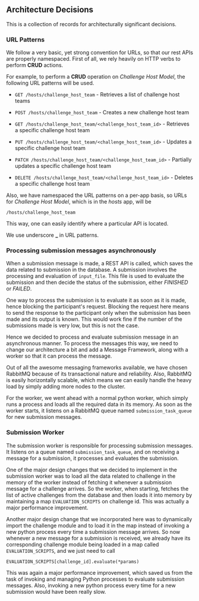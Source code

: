 ## Architecture Decisions

This is a collection of records for architecturally significant decisions.

### URL Patterns

We follow a very basic, yet strong convention for URLs, so that our rest APIs are properly namespaced. First of all, we rely heavily on HTTP verbs to perform **CRUD** actions.

For example, to perform a **CRUD** operation on _Challenge Host Model_, the following URL patterns will be used.

* `GET /hosts/challenge_host_team` - Retrieves a list of challenge host teams

* `POST /hosts/challenge_host_team` - Creates a new challenge host team

* `GET /hosts/challenge_host_team/<challenge_host_team_id>` - Retrieves a specific challenge host team

* `PUT /hosts/challenge_host_team/<challenge_host_team_id>` - Updates a specific challenge host team

* `PATCH /hosts/challenge_host_team/<challenge_host_team_id>` - Partially updates a specific challenge host team

* `DELETE /hosts/challenge_host_team/<challenge_host_team_id>` - Deletes a specific challenge host team

Also, we have namespaced the URL patterns on a per-app basis, so URLs for _Challenge Host Model_, which is in the _hosts_ app, will be

```
/hosts/challenge_host_team
```

This way, one can easily identify where a particular API is located.

We use underscore **_** in URL patterns.

### Processing submission messages asynchronously

When a submission message is made, a REST API is called, which saves the data related to submission in the database. A submission involves the processing and evaluation of `input_file`. This file is used to evaluate the submission and then decide the status of the submission, either _FINISHED_ or _FAILED_.

One way to process the submission is to evaluate it as soon as it is made, hence blocking the participant's request. Blocking the request here means to send the response to the participant only when the submission has been made and its output is known. This would work fine if the number of the submissions made is very low, but this is not the case.

Hence we decided to process and evaluate submission message in an asynchronous manner. To process the messages this way, we need to change our architecture a bit and add a Message Framework, along with a worker so that it can process the message.

Out of all the awesome messaging frameworks available, we have chosen RabbitMQ because of its transactional nature and reliability. Also, RabbitMQ is easily horizontally scalable, which means we can easily handle the heavy load by simply adding more nodes to the cluster.

For the worker, we went ahead with a normal python worker, which simply runs a process and loads all the required data in its memory. As soon as the worker starts, it listens on a RabbitMQ queue named `submission_task_queue` for new submission messages.

### Submission Worker

The submission worker is responsible for processing submission messages. It listens on a queue named `submission_task_queue`, and on receiving a message for a submission, it processes and evaluates the submission.

One of the major design changes that we decided to implement in the submission worker was to load all the data related to challenge in the memory of the worker instead of fetching it whenever a submission message for a challenge arrives. So the worker, when starting, fetches the list of active challenges from the database and then loads it into memory by maintaining a map `EVALUATION_SCRIPTS` on challenge id. This was actually a major performance improvement.

Another major design change that we incorporated here was to dynamically import the challenge module and to load it in the map instead of invoking a new python process every time a submission message arrives. So now whenever a new message for a submission is received, we already have its corresponding challenge module being loaded in a map called `EVALUATION_SCRIPTS`, and we just need to call

```
EVALUATION_SCRIPTS[challenge_id].evaluate(*params)
```

This was again a major performance improvement, which saved us from the task of invoking and managing Python processes to evaluate submission messages. Also, invoking a new python process every time for a new submission would have been really slow.
